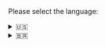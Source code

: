 Please select the language: 

<details>
  <summary> 🇺🇸 </summary>

 # Password Generator
The project consists of a desktop Java application that allows random passwords to be generated based on user-defined criteria, such as password length and the types of characters to be included (letters, numbers and symbols).

### Features
- Graphical interface: The application uses Java's Swing library to create a user-friendly graphical interface, allowing the user to interact with the application intuitively.
- Password customization: The user can set the length of the desired password and choose which types of characters will be included in the password (letters, numbers and symbols). The options are presented as checkboxes on the interface.
- Random password generation: Based on the user's preferences, the application uses a secure random number generation algorithm (SecureRandom) or a standard random number generator (Random) to create a random password that meets the defined criteria. The generated password is displayed in a text area on the interface.

### Usage
To use the application, follow these steps:
1. Execution: Run the GeneratorGUI program, this will open the application's graphical interface.
2. Set the password preferences: In the interface, you will find a text field for entering the desired password length. You can also select or deselect the checkboxes to include or exclude the desired character types in the password (letters, numbers and symbols).
3. Generate the password: Click on the "Generate" button to generate the random password based on the preferences you set.
4. View the generated password: The generated password will be displayed in a text area on the interface. You can copy the password to the clipboard or use it as required.
5. Repeat the process: If you want to generate another password, you can adjust the preferences and click the "Generate" button again.
</details>
<details>
<summary> 🇧🇷 </summary>

# Gerador de Senhas
O projeto consiste em uma aplicação Java de desktop que permite gerar senhas aleatórias com base em critérios definidos pelo usuário, como comprimento da senha e os tipos de caracteres a serem incluídos (letras, números e símbolos).

### Funcionalidades
- Interface gráfica: A aplicação utiliza a biblioteca Swing do Java para criar uma interface gráfica amigável, permitindo ao usuário interagir com a aplicação de forma intuitiva.
- Personalização da senha: O usuário pode definir o comprimento da senha desejada e escolher quais tipos de caracteres serão incluídos na senha (letras, números e símbolos). As opções são apresentadas como caixas de seleção na interface.
- Geração de senha aleatória: Com base nas preferências do usuário, a aplicação utiliza um algoritmo de geração de números aleatórios seguro (SecureRandom) ou um gerador de números aleatórios padrão (Random) para criar uma senha aleatória que atenda aos critérios definidos. A senha gerada é exibida em uma área de texto na interface.

### Uso
Para utilizar a aplicação, siga as seguintes etapas:
1. Execução: Execute o programa GeradorGUI, isso abrirá a interface gráfica da aplicação.
2. Defina as preferências da senha: Na interface, você encontrará um campo de texto para inserir o comprimento desejado da senha. Você também pode selecionar ou desmarcar as caixas de seleção para incluir ou excluir os tipos de caracteres desejados na senha (letras, números e símbolos).
3. Gere a senha: Clique no botão "Gerar" para gerar a senha aleatória com base nas preferências definidas.
4. Visualize a senha gerada: A senha gerada será exibida em uma área de texto na interface. Você pode copiar a senha para a área de transferência ou usar conforme necessário.
5. Repita o processo: Se desejar gerar outra senha, você pode ajustar as preferências e clicar novamente no botão "Gerar".


</details>

